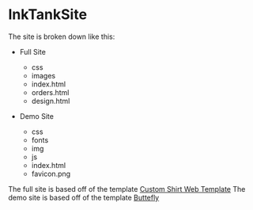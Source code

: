 # InkTankSite

The site is broken down like this:

- Full Site
	- css
	- images
	- index.html
	- orders.html
	- design.html


- Demo Site

    - css
    - fonts
    - img
    - js
    - index.html
    - favicon.png

The full site is based off of the template [Custom Shirt Web Template](https://freewebsitetemplates.com/templates/page-13)
The demo site is based off of the template [Buttefly](http://designscrazed.org/business-website-templates/)